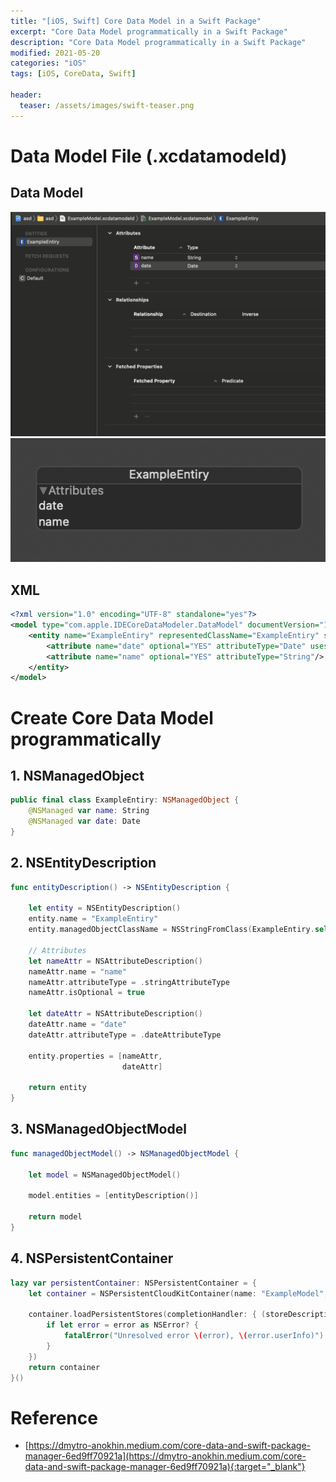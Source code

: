 ```yaml
---
title: "[iOS, Swift] Core Data Model in a Swift Package"
excerpt: "Core Data Model programmatically in a Swift Package"
description: "Core Data Model programmatically in a Swift Package"
modified: 2021-05-20
categories: "iOS"
tags: [iOS, CoreData, Swift]

header:
  teaser: /assets/images/swift-teaser.png
---
```


# Data Model File (.xcdatamodeld)

## Data Model
![datamodel](/assets/images/post/ios/coredata/datamodel.png)
![datamodel2](/assets/images/post/ios/coredata/datamodel2.png)

## XML
```xml
<?xml version="1.0" encoding="UTF-8" standalone="yes"?>
<model type="com.apple.IDECoreDataModeler.DataModel" documentVersion="1.0" lastSavedToolsVersion="18154" systemVersion="20E241" minimumToolsVersion="Automatic" sourceLanguage="Swift" userDefinedModelVersionIdentifier="">
    <entity name="ExampleEntiry" representedClassName="ExampleEntiry" syncable="YES" codeGenerationType="class">
        <attribute name="date" optional="YES" attributeType="Date" usesScalarValueType="NO"/>
        <attribute name="name" optional="YES" attributeType="String"/>
    </entity>
</model>
```

# Create Core Data Model programmatically

## 1. NSManagedObject

```swift
public final class ExampleEntiry: NSManagedObject {
    @NSManaged var name: String
    @NSManaged var date: Date
}
```

## 2. NSEntityDescription

```swift
func entityDescription() -> NSEntityDescription {

    let entity = NSEntityDescription()
    entity.name = "ExampleEntiry"
    entity.managedObjectClassName = NSStringFromClass(ExampleEntiry.self)

    // Attributes
    let nameAttr = NSAttributeDescription()
    nameAttr.name = "name"
    nameAttr.attributeType = .stringAttributeType
    nameAttr.isOptional = true

    let dateAttr = NSAttributeDescription()
    dateAttr.name = "date"
    dateAttr.attributeType = .dateAttributeType

    entity.properties = [nameAttr,
                         dateAttr]

    return entity
}
```


## 3. NSManagedObjectModel

```swift
func managedObjectModel() -> NSManagedObjectModel {

    let model = NSManagedObjectModel()

    model.entities = [entityDescription()]

    return model
}
```

## 4. NSPersistentContainer

```swift
lazy var persistentContainer: NSPersistentContainer = {
    let container = NSPersistentCloudKitContainer(name: "ExampleModel", managedObjectModel: managedObjectModel())

    container.loadPersistentStores(completionHandler: { (storeDescription, error) in
        if let error = error as NSError? {
            fatalError("Unresolved error \(error), \(error.userInfo)")
        }
    })
    return container
}()
```

# Reference
- [https://dmytro-anokhin.medium.com/core-data-and-swift-package-manager-6ed9ff70921a](https://dmytro-anokhin.medium.com/core-data-and-swift-package-manager-6ed9ff70921a){:target="_blank"}
